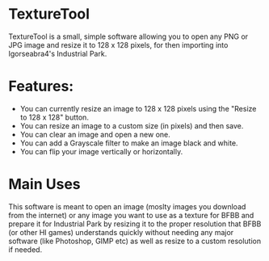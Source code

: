 # TextureTool

TextureTool is a small, simple software allowing you to open any PNG or JPG image and resize it to 128 x 128 pixels, for then
importing into Igorseabra4's Industrial Park. 


# Features:

- You can currently resize an image to 128 x 128 pixels using the "Resize to 128 x 128" button.
- You can resize an image to a custom size (in pixels) and then save.
- You can clear an image and open a new one.
- You can add a Grayscale filter to make an image black and white.
- You can flip your image vertically or horizontally.

# Main Uses
This software is meant to open an image (moslty images you download from the internet) or any image you want to use as a texture for BFBB
and prepare it for Industrial Park by resizing it to the proper resolution that BFBB (or other HI games) understands quickly without needing any major software (like Photoshop, GIMP etc) as well as resize to a custom
resolution if needed.
